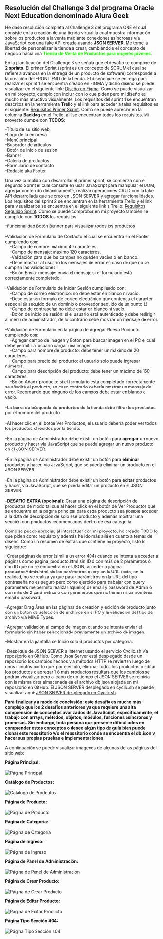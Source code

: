 ## Resolución del Challenge 3 del programa Oracle Next Education denominado Alura Geek

He dado resolución completa al Challenge 3 del programa ONE el cual consiste en la creación de una tienda virtual la cual muestra información sobre los productos a la venta mediante conexiones asíncronas vía JavaScript con una fake API creada usando **JSON SERVER**. Me tome la libertad de personalizar la tienda a crear, cambiándole el concepto de negocio hacia una <span style="color:#1cff00">**Tienda de Venta de Productos para mujeres jóvenes**</span>.

En la planificación del Challenge 3 se señala que el desafío se compone de **2 sprints**. El primer Sprint (sprint es un concepto de SCRUM el cual se refiere a avances en la entrega de un producto de software) corresponde a la creación del FRONT END de la tienda. El diseño que se entrega para realizar el sprint 1 se encuentra creado en FIGMA y dicho diseño se puede visualizar en el siguiente link: [Diseño en Figma](<https://www.figma.com/file/VKPpKzjmleyt9rcLUTtolg/AluraGeek-(Copy)?type=design&node-id=0-1&mode=design>). Como se puede visualizar en mi proyecto, cumplo con incluir con lo que piden pero mi diseño es mucho más atractivo visualmente. Los requisitos del sprint 1 se encuentran descritos en la herramienta **Trello** y el link para acceder a tales requisitos es el siguiente: [Requisitos Primer Sprint](https://trello.com/b/NdAAOWky/sprint-2). Como se puede apreciar en la columna **Backlog** en el Trello, allí se encuentran todos los requisitos. Mi proyecto cumple con **TODOS**:

-Título de su sitio web<br>
-Logo de la empresa<br>
-Menú principal<br>
-Buscador de artículos<br>
-Botón de inicio de sesión<br>
-Banner<br>
-Galería de productos<br>
-Formulario de contacto<br>
-Rodapié aka Footer<br>

Una vez cumplido con desarrollar el primer sprint, se comienza con el segundo Sprint el cual consiste en usar JavaScript para manipular el DOM, agregar contenido dinámicamente, realizar operaciones CRUD con la fake API desarrollada que se creo en JSON SERVER y agregar funcionalidades. Los requisitos del sprint 2 se encuentran en la herramienta Trello y el link para visualizarlos se encuentra en el siguiente link a Trello: [Requisitos Segundo Sprint](https://trello.com/b/e0UaUgh6/sprint-3). Como se puede comprobar en mi proyecto también he cumplido con **TODOS** los requisitos:

-Funcionalidad Botón Banner para visualizar todos los productos<br><br>
-Validación de Formulario de Contacto el cual se encuentra en el Footer cumpliendo con:<br>
&nbsp;&nbsp;&nbsp;&nbsp;-Campo de nombre: máximo 40 caracteres.<br>
&nbsp;&nbsp;&nbsp;&nbsp;-Campo de mensaje: máximo 120 caracteres.<br>
&nbsp;&nbsp;&nbsp;&nbsp;-Validación para que los campos no queden vacíos o en blanco.<br>
&nbsp;&nbsp;&nbsp;&nbsp;-Debe mostrar al usuario los mensajes de error en caso de que no se cumplan las validaciones.<br>
&nbsp;&nbsp;&nbsp;&nbsp;-Botón Enviar mensaje: envía el mensaje si el formulario está correctamente completado.<br><br>
-Validación de Formulario de Iniciar Sesión cumpliendo con:<br>
&nbsp;&nbsp;&nbsp;&nbsp;-Campo de correo electrónico: no debe estar en blanco ni vacío.<br>
&nbsp;&nbsp;&nbsp;&nbsp;-Debe estar en formato de correo electrónico que contenga el carácter especial @ seguido de un dominio o proveedor seguido de un punto (.)<br>
&nbsp;&nbsp;&nbsp;&nbsp;-Campo de contraseña: no debe estar en blanco ni vacío.<br>
&nbsp;&nbsp;&nbsp;&nbsp;-Botón de inicio de sesión: si el usuario está autenticado y debe redirigir al menú de administrador, de lo contrario debe mostrar un mensaje de error.<br><br>
-Validación de Formulario en la página de Agregar Nuevo Producto cumpliendo con:<br>
&nbsp;&nbsp;&nbsp;&nbsp;-Agregar campo de imagen y Botón para buscar imagen en el PC el cual debe permitir al usuario cargar una imagen.<br>
&nbsp;&nbsp;&nbsp;&nbsp;-Campo para nombre de producto: debe tener un máximo de 20 caracteres.<br>
&nbsp;&nbsp;&nbsp;&nbsp;-Campo para precio del producto: el usuario solo puede ingresar números.<br>
&nbsp;&nbsp;&nbsp;&nbsp;-Campo para descripción del producto: debe tener un máximo de 150 caracteres.<br>
&nbsp;&nbsp;&nbsp;&nbsp;-Botón Añadir producto: si el formulario está completado correctamente se añadirá el producto, en caso contrario debería mostrar un mensaje de error.
Recordando que ninguno de los campos debe estar en blanco o vacío.<br><br>
-La barra de búsqueda de productos de la tienda debe filtrar los productos por el nombre del producto<br><br>
-Al hacer clic en el botón Ver Productos, el usuario debería poder ver todos los productos ofrecidos por la tienda.<br><br>
-En la página de Administrador debe existir un botón para **agregar** un nuevo producto y hacer vía JavaScript que se pueda agregar un nuevo producto en el JSON SERVER.<br><br>
-En la página de Administrador debe existir un botón para **eliminar** productos y hacer, vía JavaScript, que se pueda eliminar un producto en el JSON SERVER.<br><br>
-En la página de Administrador debe existir un botón para **editar** productos y hacer, vía JavaScript, que se pueda editar un producto en el JSON SERVER.<br><br> -**DESAFIO EXTRA (opcional)**: Crear una página de descripción de productos de modo tal que al hacer click en el botón de Ver Productos que se encuentra en la página principal para cada producto sea posible acceder a la data de descripción de solo ese producto y además mostrar una sección con productos recomendados dentro de esa categoría.

Como se puedo apreciar, al interactuar con mi proyecto, he creado TODO lo que piden como requisito y además he ido más allá en cuanto a temas de diseño. Como un resumen de extras que contiene mi proyecto, listo lo siguientre:

-Crear páginas de error (simil a un error 404) cuando se intenta a acceder a páginas como pagina_producto.html sin ID ó con más de 2 parámetros ó con ID que no se encuentra en el JSON; acceder a página productosAdmin.html sin los parámetros query en la URL (esto, en la realidad, no se realiza ya que pasar parámetros en la URL del tipo contraseña no es seguro pero como ejercicio para trabajar con query parameters me permito realizar aquello) de email y password de Admin ó con más de 2 parámetros ó con parametros que no tienen ni los nombres email o password.

-Agregar Drag Área en las páginas de creación y edición de producto junto con un botón de selección de archivos en el PC y la validación del tipo de archivo vía MIME Types.

-Agregar validación al campo de Imagen cuando se intenta enviar el formulario sin haber seleccionado previamente un archivo de imagen.

-Mostrar en la pantalla de Inicio solo 6 productos por categoría.

-Despligue de JSON SERVER a internet usando el servicio Cyclic.sh vía repositorio en GitHub. Como Json Server está desplegado desde un repositorio los cambios hechos vía métodos HTTP se revierten luego de unos minutos por lo que, por ejemplo, eliminar todos los productos o editar los productos o agregar 1 ó más productos resultará que los cambios se podrán visualizar pero al cabo de un tiempo el JSON SERVER se reinicia con la misma data almacenada en el archivo db.json alojada en mi repositorio en GitHub. El JSON SERVER desplegado en cyclic.sh se puede visualizar aquí: [JSON SERVER desplegado en Cyclic.sh](https://tiny-costume-tuna.cyclic.app/).

<strong>Para finalizar y a modo de conclusión: este desafío es mucho más complejo que los 2 desafíos anteriores ya que requiere una alta comprensión de conceptos avanzados de JavaScript, específicamente, el trabajo con arrays, métodos, objetos, módulos, funciones asíncronas y promesas. Sin embargo, toda persona que presente dificultades en comprender estos conceptos o desee algún tipo de guía bien puede clonar este repositorio y/o el repositorio donde se encuentra el db.json y hacer sus propias pruebas e implementaciones.</strong>

A continuación se puede visualizar imagenes de algunas de las páginas del sitio web:

**Página Principal:**<br><br>
![Página Principal](img/ScreenShotsWebSite/PáginaPrincipal.webp)<br>

**Catálogo de Productos:**<br><br>
![Catálogo de Prodcutos](img/ScreenShotsWebSite/CatalogoDeProductos.webp)<br>

**Página de Producto:**<br><br>
![Página de Producto](img/ScreenShotsWebSite/PáginaDeProducto.webp)<br>

**Página de Categoría:**<br><br>
![Página de Categoría](img/ScreenShotsWebSite/PáginadeCategoría.webp)<br>

**Página de Ingreso:**<br><br>
![Página de Ingreso](img/ScreenShotsWebSite/PáginaLogIn.webp)<br>

**Página de Panel de Administración:**<br><br>
![Página de Panel de Administración](img/ScreenShotsWebSite/PáginaPanelDeAdministración.webp)<br>

**Página de Crear Producto:**<br><br>
![Página de Crear Producto](img/ScreenShotsWebSite/PáginaCrearProducto.webp)<br>

**Página de Editar Producto:**<br><br>
![Página de Editar Producto](img/ScreenShotsWebSite/PáginaEditarProducto.webp)<br>

**Página Tipo Sección 404:**<br><br>
![Página Tipo Sección 404](img/ScreenShotsWebSite/SecciónTipo404.webp)<br>
